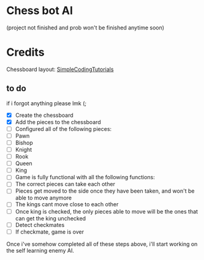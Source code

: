 # Chess bot AI
(project not finished and prob won't be finished anytime soon)
# Credits
Chessboard layout: [SimpleCodingTutorials](https://github.com/SimpleCodingTutorials/Tutorials/tree/main/ChessBoard)
## to do 
if i forgot anything please lmk (;
- [x] Create the chessboard
- [x] Add the pieces to the chessboard
- [ ] Configured all of the following pieces:
- [ ] Pawn
- [ ] Bishop
- [ ] Knight
- [ ] Rook
- [ ] Queen
- [ ] King
- [ ] Game is fully functional with all the following functions:
- [ ] The correct pieces can take each other
- [ ] Pieces get moved to the side once they have been taken, and won't be able to move anymore
- [ ] The kings cant move close to each other
- [ ] Once king is checked, the only pieces able to move will be the ones that can get the king unchecked
- [ ] Detect checkmates
- [ ] If checkmate, game is over

Once i've somehow completed all of these steps above, i'll start working on the self learning enemy AI. 
